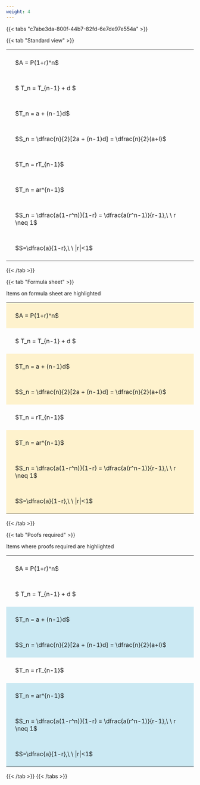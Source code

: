 ```yaml
---
weight: 4
---
```


{{< tabs "c7abe3da-800f-44b7-82fd-6e7de97e554a" >}}

{{< tab "Standard view" >}}

<style type="text/css">
#T_28eba th.col_heading {
  text-align: left;
  font-size: 1em;
}
#T_28eba td {
  text-align: left;
  font-size: 1em;
  padding: 1.5em;
}
</style>
<table id="T_28eba">
  <thead>
  </thead>
  <tbody>
    <tr>
      <td id="T_28eba_row0_col0" class="data row0 col0" >$A = P(1+r)^n$</td>
    </tr>
    <tr>
      <td id="T_28eba_row1_col0" class="data row1 col0" >$ T_n = T_{n-1} + d $</td>
    </tr>
    <tr>
      <td id="T_28eba_row2_col0" class="data row2 col0" >$T_n = a + (n-1)d$</td>
    </tr>
    <tr>
      <td id="T_28eba_row3_col0" class="data row3 col0" >$S_n = \dfrac{n}{2}[2a + (n-1)d] = \dfrac{n}{2}(a+l)$</td>
    </tr>
    <tr>
      <td id="T_28eba_row4_col0" class="data row4 col0" >$T_n = rT_{n-1}$</td>
    </tr>
    <tr>
      <td id="T_28eba_row5_col0" class="data row5 col0" >$T_n = ar^{n-1}$</td>
    </tr>
    <tr>
      <td id="T_28eba_row6_col0" class="data row6 col0" >$S_n = \dfrac{a(1-r^n)}{1-r} = \dfrac{a(r^n-1)}{r-1},\ \  r \neq 1$</td>
    </tr>
    <tr>
      <td id="T_28eba_row7_col0" class="data row7 col0" >$S=\dfrac{a}{1-r},\ \ |r|<1$</td>
    </tr>
  </tbody>
</table>
{{< /tab >}}

{{< tab "Formula sheet" >}}

Items on formula sheet are highlighted 
<br>
<style type="text/css">
#T_48156 th.col_heading {
  text-align: left;
  font-size: 1em;
}
#T_48156 td {
  text-align: left;
  font-size: 1em;
  padding: 1.5em;
}
#T_48156_row0_col0, #T_48156_row2_col0, #T_48156_row3_col0, #T_48156_row5_col0, #T_48156_row6_col0, #T_48156_row7_col0 {
  background-color: rgba(255,194,10, 0.2);
}
#T_48156_row1_col0, #T_48156_row4_col0 {
  background-color: rgba(0,0,0,0);
}
</style>
<table id="T_48156">
  <thead>
  </thead>
  <tbody>
    <tr>
      <td id="T_48156_row0_col0" class="data row0 col0" >$A = P(1+r)^n$</td>
    </tr>
    <tr>
      <td id="T_48156_row1_col0" class="data row1 col0" >$ T_n = T_{n-1} + d $</td>
    </tr>
    <tr>
      <td id="T_48156_row2_col0" class="data row2 col0" >$T_n = a + (n-1)d$</td>
    </tr>
    <tr>
      <td id="T_48156_row3_col0" class="data row3 col0" >$S_n = \dfrac{n}{2}[2a + (n-1)d] = \dfrac{n}{2}(a+l)$</td>
    </tr>
    <tr>
      <td id="T_48156_row4_col0" class="data row4 col0" >$T_n = rT_{n-1}$</td>
    </tr>
    <tr>
      <td id="T_48156_row5_col0" class="data row5 col0" >$T_n = ar^{n-1}$</td>
    </tr>
    <tr>
      <td id="T_48156_row6_col0" class="data row6 col0" >$S_n = \dfrac{a(1-r^n)}{1-r} = \dfrac{a(r^n-1)}{r-1},\ \  r \neq 1$</td>
    </tr>
    <tr>
      <td id="T_48156_row7_col0" class="data row7 col0" >$S=\dfrac{a}{1-r},\ \ |r|<1$</td>
    </tr>
  </tbody>
</table>
{{< /tab >}}

{{< tab "Poofs required" >}}

Items where proofs required are highlighted 
<br>
<style type="text/css">
#T_656b2 th.col_heading {
  text-align: left;
  font-size: 1em;
}
#T_656b2 td {
  text-align: left;
  font-size: 1em;
  padding: 1.5em;
}
#T_656b2_row0_col0, #T_656b2_row1_col0, #T_656b2_row4_col0 {
  background-color: rgba(0,0,0,0);
}
#T_656b2_row2_col0, #T_656b2_row3_col0, #T_656b2_row5_col0, #T_656b2_row6_col0, #T_656b2_row7_col0 {
  background-color: rgba(0,150,200, 0.2);
}
</style>
<table id="T_656b2">
  <thead>
  </thead>
  <tbody>
    <tr>
      <td id="T_656b2_row0_col0" class="data row0 col0" >$A = P(1+r)^n$</td>
    </tr>
    <tr>
      <td id="T_656b2_row1_col0" class="data row1 col0" >$ T_n = T_{n-1} + d $</td>
    </tr>
    <tr>
      <td id="T_656b2_row2_col0" class="data row2 col0" >$T_n = a + (n-1)d$</td>
    </tr>
    <tr>
      <td id="T_656b2_row3_col0" class="data row3 col0" >$S_n = \dfrac{n}{2}[2a + (n-1)d] = \dfrac{n}{2}(a+l)$</td>
    </tr>
    <tr>
      <td id="T_656b2_row4_col0" class="data row4 col0" >$T_n = rT_{n-1}$</td>
    </tr>
    <tr>
      <td id="T_656b2_row5_col0" class="data row5 col0" >$T_n = ar^{n-1}$</td>
    </tr>
    <tr>
      <td id="T_656b2_row6_col0" class="data row6 col0" >$S_n = \dfrac{a(1-r^n)}{1-r} = \dfrac{a(r^n-1)}{r-1},\ \  r \neq 1$</td>
    </tr>
    <tr>
      <td id="T_656b2_row7_col0" class="data row7 col0" >$S=\dfrac{a}{1-r},\ \ |r|<1$</td>
    </tr>
  </tbody>
</table>
{{< /tab >}}
{{< /tabs >}}